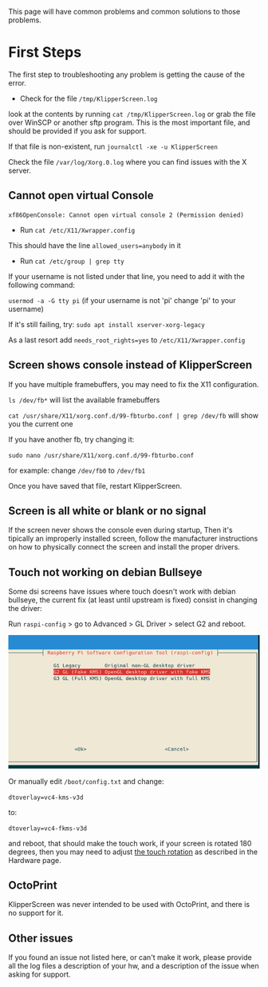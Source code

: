 
This page will have common problems and common solutions to those problems.

# First Steps

The first step to troubleshooting any problem is getting the cause of the error.

* Check for the file `/tmp/KlipperScreen.log`

look at the contents by running `cat /tmp/KlipperScreen.log` or grab the file over WinSCP or another sftp program.
This is the most important file, and should be provided if you ask for support.

If that file is non-existent, run `journalctl -xe -u KlipperScreen`

Check the file `/var/log/Xorg.0.log` where you can find issues with the X server.

## Cannot open virtual Console
```
xf86OpenConsole: Cannot open virtual console 2 (Permission denied)
```

* Run `cat /etc/X11/Xwrapper.config`

This should have the line `allowed_users=anybody` in it

* Run `cat /etc/group | grep tty`

If your username is not listed under that line, you need to add it with the following command:

`usermod -a -G tty pi` (if your username is not 'pi' change 'pi' to your username)

If it's still failing, try: `sudo apt install xserver-xorg-legacy`

As a last resort add `needs_root_rights=yes` to `/etc/X11/Xwrapper.config`

## Screen shows console instead of KlipperScreen

If you have multiple framebuffers, you may need to fix the X11 configuration.

`ls /dev/fb*` will list the available framebuffers

`cat /usr/share/X11/xorg.conf.d/99-fbturbo.conf | grep /dev/fb` will show you the current one

If you have another fb, try changing it:

`sudo nano /usr/share/X11/xorg.conf.d/99-fbturbo.conf`

for example: change `/dev/fb0` to `/dev/fb1`

Once you have saved that file, restart KlipperScreen.

## Screen is all white or blank or no signal

If the screen never shows the console even during startup, Then it's tipically an improperly installed screen,
follow the manufacturer instructions on how to physically connect the screen and install the proper drivers.

## Touch not working on debian Bullseye

Some dsi screens have issues where touch doesn't work with debian bullseye, the current fix
(at least until upstream is fixed) consist in changing the driver:

Run `raspi-config` > go to Advanced > GL Driver > select G2 and reboot.

![config](img/troubleshooting/gldriver.png)

Or manually edit `/boot/config.txt` and change:

`dtoverlay=vc4-kms-v3d`

to:

`dtoverlay=vc4-fkms-v3d`

and reboot, that should make the touch work, if your screen is rotated 180 degrees, then you may need to adjust
[the touch rotation](Hardware.md) as described in the Hardware page.

## OctoPrint

KlipperScreen was never intended to be used with OctoPrint, and there is no support for it.

## Other issues

If you found an issue not listed here, or can't make it work, please provide all the log files
a description of your hw, and a description of the issue when asking for support.
